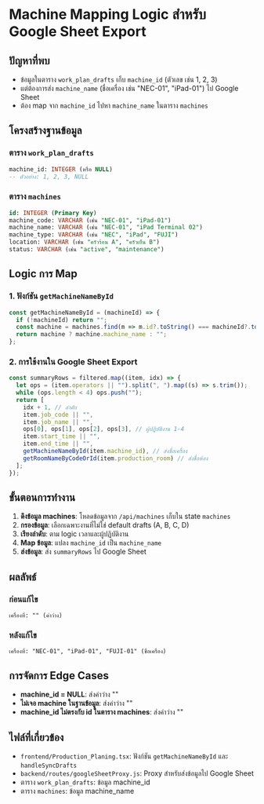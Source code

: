 # Machine Mapping Logic สำหรับ Google Sheet Export

## ปัญหาที่พบ
- ข้อมูลในตาราง `work_plan_drafts` เก็บ `machine_id` (ตัวเลข เช่น 1, 2, 3)
- แต่ต้องการส่ง `machine_name` (ชื่อเครื่อง เช่น "NEC-01", "iPad-01") ไป Google Sheet
- ต้อง map จาก `machine_id` ไปหา `machine_name` ในตาราง `machines`

## โครงสร้างฐานข้อมูล

### ตาราง `work_plan_drafts`
```sql
machine_id: INTEGER (หรือ NULL)
-- ตัวอย่าง: 1, 2, 3, NULL
```

### ตาราง `machines`
```sql
id: INTEGER (Primary Key)
machine_code: VARCHAR (เช่น "NEC-01", "iPad-01")
machine_name: VARCHAR (เช่น "NEC-01", "iPad Terminal 02")
machine_type: VARCHAR (เช่น "NEC", "iPad", "FUJI")
location: VARCHAR (เช่น "ครัวร้อน A", "ครัวเย็น B")
status: VARCHAR (เช่น "active", "maintenance")
```

## Logic การ Map

### 1. ฟังก์ชัน `getMachineNameById`
```typescript
const getMachineNameById = (machineId) => {
  if (!machineId) return "";
  const machine = machines.find(m => m.id?.toString() === machineId?.toString());
  return machine ? machine.machine_name : "";
};
```

### 2. การใช้งานใน Google Sheet Export
```typescript
const summaryRows = filtered.map((item, idx) => {
  let ops = (item.operators || "").split(", ").map((s) => s.trim());
  while (ops.length < 4) ops.push("");
  return [
    idx + 1, // ลำดับ
    item.job_code || "",
    item.job_name || "",
    ops[0], ops[1], ops[2], ops[3], // ผู้ปฏิบัติงาน 1-4
    item.start_time || "",
    item.end_time || "",
    getMachineNameById(item.machine_id), // ส่งชื่อเครื่อง
    getRoomNameByCodeOrId(item.production_room) // ส่งชื่อห้อง
  ];
});
```

## ขั้นตอนการทำงาน

1. **ดึงข้อมูล machines**: โหลดข้อมูลจาก `/api/machines` เก็บใน state `machines`
2. **กรองข้อมูล**: เลือกเฉพาะงานที่ไม่ใช่ default drafts (A, B, C, D)
3. **เรียงลำดับ**: ตาม logic เวลาและผู้ปฏิบัติงาน
4. **Map ข้อมูล**: แปลง `machine_id` เป็น `machine_name`
5. **ส่งข้อมูล**: ส่ง `summaryRows` ไป Google Sheet

## ผลลัพธ์

### ก่อนแก้ไข
```
เครื่องที่: "" (ค่าว่าง)
```

### หลังแก้ไข
```
เครื่องที่: "NEC-01", "iPad-01", "FUJI-01" (ชื่อเครื่อง)
```

## การจัดการ Edge Cases

- **machine_id = NULL**: ส่งค่าว่าง ""
- **ไม่เจอ machine ในฐานข้อมูล**: ส่งค่าว่าง ""
- **machine_id ไม่ตรงกับ id ในตาราง machines**: ส่งค่าว่าง ""

## ไฟล์ที่เกี่ยวข้อง

- `frontend/Production_Planing.tsx`: ฟังก์ชัน `getMachineNameById` และ `handleSyncDrafts`
- `backend/routes/googleSheetProxy.js`: Proxy สำหรับส่งข้อมูลไป Google Sheet
- ตาราง `work_plan_drafts`: ข้อมูล machine_id
- ตาราง `machines`: ข้อมูล machine_name 
